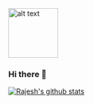 <img src="https://github.com/rahul799/rahul799/blob/master/Hi.gif" alt="alt text" width="100" height="100" />

### Hi there 👋
[![Rajesh's github stats](https://github-readme-stats.vercel.app/api?username=rajesh-dot)](https://github.com/rajesh-dot/github-readme-stats)

<!--
**Rajesh-dot/Rajesh-dot** is a ✨ _special_ ✨ repository because its `README.md` (this file) appears on your GitHub profile.

Here are some ideas to get you started:

- 🔭 I’m currently working on ...
- 🌱 I’m currently learning ...
- 👯 I’m looking to collaborate on ...
- 🤔 I’m looking for help with ...
- 💬 Ask me about ...
- 📫 How to reach me: ...
- 😄 Pronouns: ...
- ⚡ Fun fact: ...
-->
